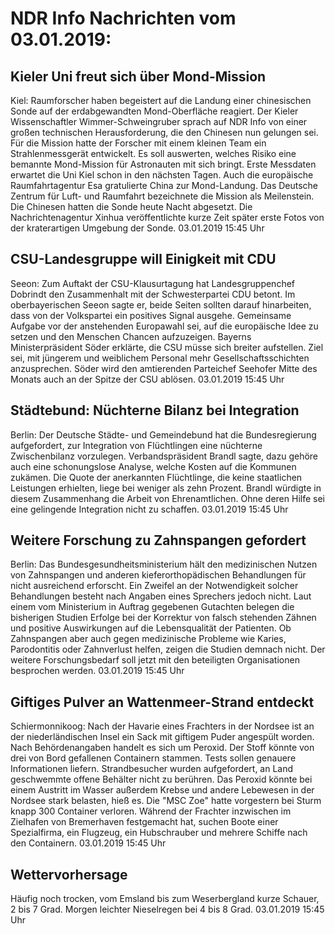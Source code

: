 # NDR Info Nachrichten vom 03.01.2019:


## Kieler Uni freut sich über Mond-Mission
Kiel: Raumforscher haben begeistert auf die Landung einer chinesischen Sonde auf der erdabgewandten Mond-Oberfläche reagiert. Der Kieler Wissenschaftler Wimmer-Schweingruber sprach auf NDR Info von einer großen technischen Herausforderung, die den Chinesen nun gelungen sei. Für die Mission hatte der Forscher mit einem kleinen Team ein Strahlenmessgerät entwickelt. Es soll auswerten, welches Risiko eine bemannte Mond-Mission für Astronauten mit sich bringt. Erste Messdaten erwartet die Uni Kiel schon in den nächsten Tagen. Auch die europäische Raumfahrtagentur Esa gratulierte China zur Mond-Landung. Das Deutsche Zentrum für Luft- und Raumfahrt bezeichnete die Mission als Meilenstein. Die Chinesen hatten die Sonde heute Nacht abgesetzt. Die Nachrichtenagentur Xinhua veröffentlichte kurze Zeit später erste Fotos von der kraterartigen Umgebung der Sonde. 03.01.2019 15:45 Uhr 

## CSU-Landesgruppe will Einigkeit mit CDU
Seeon: Zum Auftakt der CSU-Klausurtagung hat Landesgruppenchef Dobrindt den Zusammenhalt mit der Schwesterpartei CDU betont. Im oberbayerischen Seeon sagte er, beide Seiten sollten darauf hinarbeiten, dass von der Volkspartei ein positives Signal ausgehe. Gemeinsame Aufgabe vor der anstehenden Europawahl sei, auf die europäische Idee zu setzen und den Menschen Chancen aufzuzeigen. Bayerns Ministerpräsident Söder erklärte, die CSU müsse sich breiter aufstellen. Ziel sei, mit jüngerem und weiblichem Personal mehr Gesellschaftsschichten anzusprechen. Söder wird den amtierenden Parteichef Seehofer Mitte des Monats auch an der Spitze der CSU ablösen. 03.01.2019 15:45 Uhr 

## Städtebund: Nüchterne Bilanz bei Integration
Berlin: Der Deutsche Städte- und Gemeindebund hat die Bundesregierung aufgefordert, zur Integration von Flüchtlingen eine nüchterne Zwischenbilanz vorzulegen. Verbandspräsident Brandl sagte, dazu gehöre auch eine schonungslose Analyse, welche Kosten auf die Kommunen zukämen. Die Quote der anerkannten Flüchtlinge, die keine staatlichen Leistungen erhielten, liege bei weniger als zehn Prozent. Brandl würdigte in diesem Zusammenhang die Arbeit von Ehrenamtlichen. Ohne deren Hilfe sei eine gelingende Integration nicht zu schaffen. 03.01.2019 15:45 Uhr 

## Weitere Forschung zu Zahnspangen gefordert
Berlin: Das Bundesgesundheitsministerium hält den medizinischen Nutzen von Zahnspangen und anderen kieferorthopädischen Behandlungen für nicht ausreichend erforscht. Ein Zweifel an der Notwendigkeit solcher Behandlungen besteht nach Angaben eines Sprechers jedoch nicht. Laut einem vom Ministerium in Auftrag gegebenen Gutachten belegen die bisherigen Studien Erfolge bei der Korrektur von falsch stehenden Zähnen und positive Auswirkungen auf die Lebensqualität der Patienten. Ob Zahnspangen aber auch gegen medizinische Probleme wie Karies, Parodontitis oder Zahnverlust helfen, zeigen die Studien demnach nicht. Der weitere Forschungsbedarf soll jetzt mit den beteiligten Organisationen besprochen werden. 03.01.2019 15:45 Uhr 

## Giftiges Pulver an Wattenmeer-Strand entdeckt
Schiermonnikoog: Nach der Havarie eines Frachters in der Nordsee ist an der niederländischen Insel ein Sack mit giftigem Puder angespült worden. Nach Behördenangaben handelt es sich um Peroxid. Der Stoff könnte von drei von Bord gefallenen Containern stammen. Tests sollen genauere Informationen liefern. Strandbesucher wurden aufgefordert, an Land geschwemmte offene Behälter nicht zu berühren. Das Peroxid könnte bei einem Austritt im Wasser außerdem Krebse und andere Lebewesen in der Nordsee stark belasten, hieß es. Die "MSC Zoe" hatte vorgestern bei Sturm knapp 300 Container verloren. Während der Frachter inzwischen im Zielhafen von Bremerhaven festgemacht hat, suchen Boote einer Spezialfirma, ein Flugzeug, ein Hubschrauber und mehrere Schiffe nach den Containern. 03.01.2019 15:45 Uhr 

## Wettervorhersage
Häufig noch trocken, vom Emsland bis zum Weserbergland kurze Schauer, 2 bis 7 Grad. Morgen leichter Nieselregen bei 4 bis 8 Grad. 03.01.2019 15:45 Uhr 
